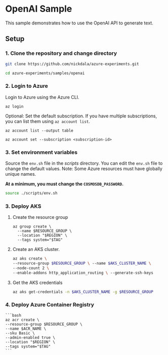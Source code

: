 # OpenAI Sample

This sample demonstrates how to use the OpenAI API to generate text.

## Setup

### 1. Clone the repository and change directory

```bash
git clone https://github.com/nickdala/azure-experiments.git

cd azure-experiments/samples/openai
```

### 2. Login to Azure

Login to Azure using the Azure CLI.

```shell
az login
```

Optional: Set the default subscription. If you have multiple subscriptions, you can list them using `az account list`.

```shell
az account list --output table

az account set --subscription <subscription-id>
```

### 3. Set environment variables

Source the `env.sh` file in the *scripts* directory. You can edit the `env.sh` file to change the default values. Note: Some Azure resources must have globally unique names.

**At a minimum, you must change the `COSMOSDB_PASSWORD`.**

```bash
source ./scripts/env.sh
```

### 3. Deploy AKS

1. Create the resource group

    ```
    az group create \
      --name $RESOURCE_GROUP \
      --location "$REGION" \
      --tags system="$TAG"
    ```

1. Create an AKS cluster.

    ```bash
    az aks create \
    --resource-group $RESOURCE_GROUP \ --name $AKS_CLUSTER_NAME \
    --node-count 2 \
    --enable-addons http_application_routing \ --generate-ssh-keys
    ```

1. Get the AKS credentials

    ```bash
    az aks get-credentials -n $AKS_CLUSTER_NAME -g $RESOURCE_GROUP
    ```

### 4. Deploy Azure Container Registry

    ```bash
    az acr create \
    --resource-group $RESOURCE_GROUP \
    --name $ACR_NAME \
    --sku Basic \
    --admin-enabled true \
    --location "$REGION" \
    --tags system="$TAG"
    ```
